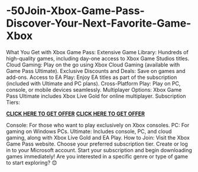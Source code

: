 # -50Join-Xbox-Game-Pass-Discover-Your-Next-Favorite-Game-Xbox
What You Get with Xbox Game Pass:
Extensive Game Library: Hundreds of high-quality games, including day-one access to Xbox Game Studios titles.
Cloud Gaming: Play on the go using Xbox Cloud Gaming (available with Game Pass Ultimate).
Exclusive Discounts and Deals: Save on games and add-ons.
Access to EA Play: Enjoy EA titles as part of the subscription (included with Ultimate and PC plans).
Cross-Platform Play: Play on PC, console, or mobile devices seamlessly.
Multiplayer Options: Xbox Game Pass Ultimate includes Xbox Live Gold for online multiplayer.
Subscription Tiers:

**[CLICK HERE TO GET OFFER](https://giftcardshopzone.sajenscreations.com/affmine/mr%20affmi.html)**
**[CLICK HERE TO GET OFFER](https://giftcardshopzone.sajenscreations.com/affmine/mr%20affmi.html)**

Console: For those who want to play exclusively on Xbox consoles.
PC: For gaming on Windows PCs.
Ultimate: Includes console, PC, and cloud gaming, along with Xbox Live Gold and EA Play.
How to Join:
Visit the Xbox Game Pass website.
Choose your preferred subscription tier.
Create or log in to your Microsoft account.
Start your subscription and begin downloading games immediately!
Are you interested in a specific genre or type of game to start exploring? 😊
